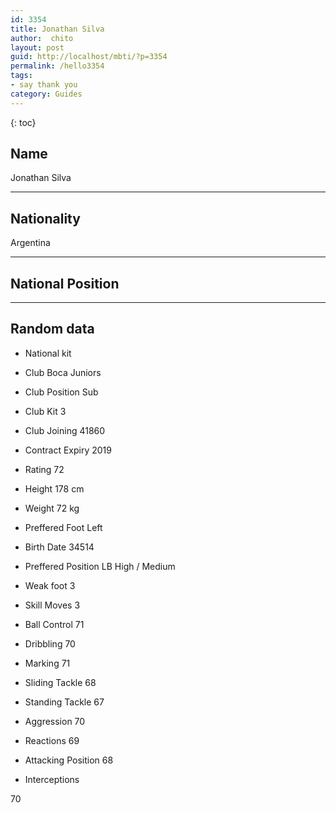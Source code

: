 ```yaml
---
id: 3354
title: Jonathan Silva
author:  chito 
layout: post
guid: http://localhost/mbti/?p=3354
permalink: /hello3354
tags:
- say thank you
category: Guides
---
```



{: toc}


## Name  
Jonathan Silva 

* * *

## Nationality  
Argentina 

* * *

## National Position 

* * *

## Random data 

  * National kit 
  * Club 
Boca Juniors 

  * Club Position 
Sub 

  * Club Kit 
3 

  * Club Joining 
41860 

  * Contract Expiry 
2019 

  * Rating 
72 

  * Height 
178 cm 

  * Weight 
72 kg 

  * Preffered Foot 
Left 

  * Birth Date 
34514 

  * Preffered Position 
LB High / Medium 

  * Weak foot 
3 

  * Skill Moves 
3 

  * Ball Control 
71 

  * Dribbling 
70 

  * Marking 
71 

  * Sliding Tackle 
68 

  * Standing Tackle 
67 

  * Aggression 
70 

  * Reactions 
69 

  * Attacking Position 
68 

  * Interceptions 

70</ul>